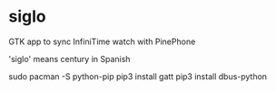 # siglo
GTK app to sync InfiniTime watch with PinePhone

'siglo' means century in Spanish


sudo pacman -S python-pip
pip3 install gatt
pip3 install dbus-python
